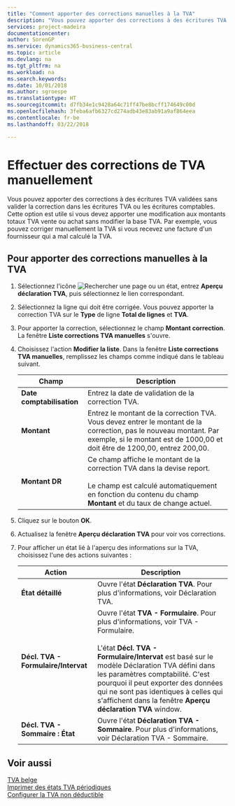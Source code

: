 ```yaml
---
title: "Comment apporter des corrections manuelles à la TVA"
description: "Vous pouvez apporter des corrections à des écritures TVA validées sans valider la correction dans les écritures TVA ou les écritures comptables. Cette option est utile si vous devez apporter une modification aux montants totaux TVA vente ou achat sans modifier la base TVA. Par exemple, vous pouvez corriger manuellement la TVA si vous recevez une facture d'un fournisseur qui a mal calculé la TVA."
services: project-madeira
documentationcenter: 
author: SorenGP
ms.service: dynamics365-business-central
ms.topic: article
ms.devlang: na
ms.tgt_pltfrm: na
ms.workload: na
ms.search.keywords: 
ms.date: 10/01/2018
ms.author: sgroespe
ms.translationtype: HT
ms.sourcegitcommit: d7fb34e1c9428a64c71ff47be8bcff174649c00d
ms.openlocfilehash: 3feba6afb6327cd274adb43e83ab91a9af864eea
ms.contentlocale: fr-be
ms.lasthandoff: 03/22/2018

---
```

# <a name="make-manual-corrections-to-vat"></a>Effectuer des corrections de TVA manuellement
Vous pouvez apporter des corrections à des écritures TVA validées sans valider la correction dans les écritures TVA ou les écritures comptables. Cette option est utile si vous devez apporter une modification aux montants totaux TVA vente ou achat sans modifier la base TVA. Par exemple, vous pouvez corriger manuellement la TVA si vous recevez une facture d'un fournisseur qui a mal calculé la TVA.  

## <a name="to-make-manual-corrections-to-vat"></a>Pour apporter des corrections manuelles à la TVA  

1.  Sélectionnez l'icône ![Rechercher une page ou un état](../../media/ui-search/search_small.png "icône Rechercher une page ou un état"), entrez **Aperçu déclaration TVA**, puis sélectionnez le lien correspondant.  
2.  Sélectionnez la ligne qui doit être corrigée. Vous pouvez apporter la correction TVA sur le **Type** de ligne **Total de lignes** et **TVA**.  
3.  Pour apporter la correction, sélectionnez le champ **Montant correction**. La fenêtre **Liste corrections TVA manuelles** s'ouvre.  
4.  Choisissez l'action **Modifier la liste**. Dans la fenêtre **Liste corrections TVA manuelles**, remplissez les champs comme indiqué dans le tableau suivant.  

    |Champ|Description|  
    |---------------------------------|---------------------------------------|  
    |**Date comptabilisation**|Entrez la date de validation de la correction TVA.|  
    |**Montant**|Entrez le montant de la correction TVA. Vous devez entrer le montant de la correction, pas le nouveau montant. Par exemple, si le montant est de 1000,00 et doit être de 1200,00, entrez 200,00.|  
    |**Montant DR**|Ce champ affiche le montant de la correction TVA dans la devise report.<br /><br /> Le champ est calculé automatiquement en fonction du contenu du champ **Montant** et du taux de change actuel.|  

5.  Cliquez sur le bouton **OK**.  
6.  Actualisez la fenêtre **Aperçu déclaration TVA** pour voir vos corrections.  
7.  Pour afficher un état lié à l'aperçu des informations sur la TVA, choisissez l'une des actions suivantes :  

    |Action|Description|  
    |------------|---------------------------------------|  
    |**État détaillé**|Ouvre l'état **Déclaration TVA**. Pour plus d'informations, voir Déclaration TVA.|  
    |**Décl. TVA - Formulaire/Intervat**|Ouvre l'état **TVA - Formulaire**. Pour plus d'informations, voir TVA - Formulaire.<br /><br /> L'état **Décl. TVA - Formulaire/Intervat** est basé sur le modèle Déclaration TVA défini dans les paramètres comptabilité. C'est pourquoi il peut exporter des données qui ne sont pas identiques à celles qui s'affichent dans la fenêtre **Aperçu déclaration TVA** window.|  
    |**Décl. TVA - Sommaire : État**|Ouvre l'état **Déclaration TVA - Sommaire**. Pour plus d'informations, voir Déclaration TVA - Sommaire.|  

## <a name="see-also"></a>Voir aussi  
 [TVA belge](belgian-vat.md)   
 [Imprimer des états TVA périodiques](how-to-print-periodic-vat-reports.md)   
 [Configurer la TVA non déductible](how-to-set-up-non-deductible-vat.md)

